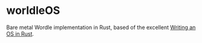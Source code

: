 # worldleOS

Bare metal Wordle implementation in Rust, based of the excellent [Writing an OS in Rust](https://os.phil-opp.com/).
